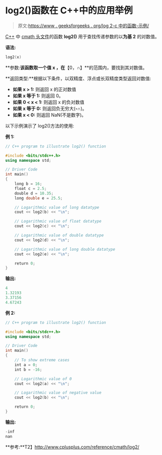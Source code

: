# log2()函数在 C++中的应用举例

> 原文:[https://www . geeksforgeeks . org/log 2-c 中的函数-示例/](https://www.geeksforgeeks.org/log2-function-in-c-with-examples/)

[C++](https://www.geeksforgeeks.org/c-plus-plus/) 中 [cmath 头文件](https://www.geeksforgeeks.org/c-mathematical-functions/)的函数 **log2()** 用于查找传递参数的以**为基 2** 的对数值。

**语法:**

```cpp
log2(x)
```

**参数:**该函数取一个值 **x** ，在**【0，∩】**的范围内，要找到其对数值。

**返回类型:**根据以下条件，以双精度、浮点或长双精度类型返回对数值:

*   **如果 x > 1:** 则返回 x 的正对数值
*   **如果 x 等于 1:** 则返回 0。
*   **如果 0 < x < 1:** 则返回 x 的负对数值
*   **如果 x 等于 0:** 则返回负无穷大(**-∩**)。
*   **如果 x < 0:** 则返回 NaN(不是数字)。

以下示例演示了 log2()方法的使用:

**例 1:**

```cpp
// C++ program to illustrate log2() function

#include <bits/stdc++.h>
using namespace std;

// Driver Code
int main()
{
    long b = 16;
    float c = 2.5;
    double d = 10.35;
    long double e = 25.5;

    // Logarithmic value of long datatype
    cout << log2(b) << "\n";

    // Logarithmic value of float datatype
    cout << log2(c) << "\n";

    // Logarithmic value of double datatype
    cout << log2(d) << "\n";

    // Logarithmic value of long double datatype
    cout << log2(e) << "\n";

    return 0;
}
```

**输出:**

```cpp
4
1.32193
3.37156
4.67243

```

**例 2:**

```cpp
// C++ program to illustrate log2() function

#include <bits/stdc++.h>
using namespace std;

// Driver Code
int main()
{
    // To show extreme cases
    int a = 0;
    int b = -16;

    // Logarithmic value of 0
    cout << log2(a) << "\n";

    // Logarithmic value of negative value
    cout << log2(b) << "\n";

    return 0;
}
```

**输出:**

```cpp
-inf
nan

```

**参考:**T2】http://www.cplusplus.com/reference/cmath/log2/